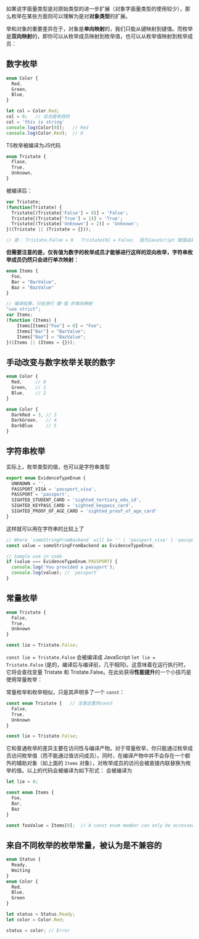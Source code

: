 如果说字面量类型是对原始类型的进一步扩展（对象字面量类型的使用较少），那么枚举在某些方面则可以理解为是对**对象类型**的扩展。

举和对象的重要差异在于，对象是**单向映射**的，我们只能从键映射到键值。而枚举是**双向映射**的，即你可以从枚举成员映射到枚举值，也可以从枚举值映射到枚举成员：
## 数字枚举 
```ts
enum Color {
  Red, 
  Green, 
  Blue, 
} 

let col = Color.Red;
col = 0;   // 这也是有效的
col = 'this is string'
console.log(Color[0]);   // Red   
console.log(Color.Red);  // 0
```

TS枚举被编译为JS代码
```ts 
enum Tristate {
  Flase, 
  True, 
  Unknown,
}
```
被编译后：
```js
var Tristate;
(function(Tristate) {
  Tristate[(Tristate['False'] = 0)] = 'False';
  Tristate[(Tristate['True'] = 1)] = 'True';
  Tristate[(Tristate['Unknown'] = 2)] = 'Unknown';
})(Tristate || (Tristate = {}));

// 故： Tristate.False = 0   Tristate[0] = False;  因为JavaScript 赋值运算符返回的值是被赋予的值（在此例子中是 0）
```

**但需要注意的是，仅有值为数字的枚举成员才能够进行这样的双向枚举，字符串枚举成员仍然只会进行单次映射：**
```ts
enum Items {
  Foo,
  Bar = "BarValue",
  Baz = "BazValue"
}

// 编译结果，只会进行 键-值 的单向映射
"use strict";
var Items;
(function (Items) {
    Items[Items["Foo"] = 0] = "Foo";
    Items["Bar"] = "BarValue";
    Items["Baz"] = "BazValue";
})(Items || (Items = {}));
```


## 手动改变与数字枚举关联的数字 
```ts
enum Color {
  Red,     // 0
  Green,   // 1
  Blue,    // 2
} 

enum Color {
  DarkRed = 3, // 3
  DarkGreen,   // 4
  DarkBlue     // 5
}

```

## 字符串枚举 
实际上，枚举类型的值，也可以是字符串类型

```ts
export enum EvidenceTypeEnum {
  UNKNOWN = '',
  PASSPORT_VISA = 'passport_visa',
  PASSPORT = 'passport',
  SIGHTED_STUDENT_CARD = 'sighted_tertiary_edu_id',
  SIGHTED_KEYPASS_CARD = 'sighted_keypass_card',
  SIGHTED_PROOF_OF_AGE_CARD = 'sighted_proof_of_age_card'
}
```
这样就可以用在字符串的比较上了
```ts
// Where `someStringFromBackend` will be '' | 'passport_visa' | 'passport' ... etc.
const value = someStringFromBackend as EvidenceTypeEnum;

// Sample use in code
if (value === EvidenceTypeEnum.PASSPORT) {
  console.log('You provided a passport');
  console.log(value); // `passport`
}
```

## 常量枚举 
```ts
enum Tristate {
  False,
  True,
  Unknown
}

const lie = Tristate.False;
```
`const lie = Tristate.False` 会被编译成 JavaScript `let lie = Tristate.False` (是的，编译后与编译前，几乎相同)。这意味着在运行执行时，它将会查找变量 Tristate 和 Tristate.False。在此处获得**性能提升**的一个小技巧是使用常量枚举：

常量枚举和枚举相似，只是其声明多了一个 `const`：

```ts
const enum Tristate {   // 注意这里的const
  False,
  True,
  Unknown
}

const lie = Tristate.False;
```

它和普通枚举的差异主要在访问性与编译产物。对于常量枚举，你只能通过枚举成员访问枚举值（而不能通过值访问成员）。同时，在编译产物中并不会存在一个额外的辅助对象（如上面的 `Items` 对象），对枚举成员的访问会被直接内联替换为枚举的值。以上的代码会被编译为如下形式：
会被编译为
```js
let lie = 0;
```

```ts
const enum Items {
  Foo,
  Bar,
  Baz
}

const fooValue = Items[0];  // A const enum member can only be accessed using a string literal.
```

## 来自不同枚举的枚举常量，被认为是不兼容的

```ts 
enum Status {
  Ready,
  Waiting
}
enum Color {
  Red,
  Blue,
  Green
}

let status = Status.Ready;
let color = Color.Red;

status = color; // Error
```